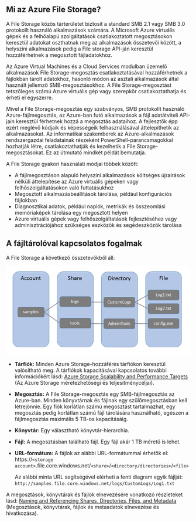 ## Mi az Azure File Storage?

A File Storage közös tárterületet biztosít a standard SMB 2.1 vagy SMB 3.0 protokollt használó alkalmazások számára. A Microsoft Azure virtuális gépek és a felhőalapú szolgáltatások csatlakoztatott megosztásokon keresztül adatokat oszthatnak meg az alkalmazások összetevői között, a helyszíni alkalmazások pedig a File storage API-ján keresztül hozzáférhetnek a megosztott fájladatokhoz.

Az Azure Virtual Machines és a Cloud Services modulban üzemelő alkalmazások File Storage-megosztás csatlakoztatásával hozzáférhetnek a fájlokban tárolt adatokhoz, hasonló módon az asztali alkalmazások által használt jellemző SMB-megosztásokhoz. A File Storage-megosztást tetszőleges számú Azure virtuális gép vagy szerepkör csatlakoztathatja és érheti el egyszerre.

Mivel a File Storage-megosztás egy szabványos, SMB protokollt használó Azure-fájlmegosztás, az Azure-ban futó alkalmazások a fájl adatátviteli API-jain keresztül férhetnek hozzá a megosztás adataihoz. A fejlesztők épp ezért meglévő kódjaik és képességeik felhasználásával áttelepíthetik az alkalmazásokat. Az informatikai szakemberek az Azure-alkalmazások rendszergazdai feladatainak részeként PowerShell-parancsmagokkal hozhatják létre, csatlakoztathatják és kezelhetik a File Storage-megosztásokat. Ez az útmutató mindkét példát bemutatja.

A File Storage gyakori használati módjai többek között:

- A fájlmegosztáson alapuló helyszíni alkalmazások költséges újraírások nélküli áttelepítése az Azure virtuális gépeken vagy felhőszolgáltatásokon való futtatásukhoz
- Megosztott alkalmazásbeállítások tárolása, például konfigurációs fájlokban
- Diagnosztikai adatok, például naplók, metrikák és összeomlási memóriaképek tárolása egy megosztott helyen 
- Azure virtuális gépek vagy felhőszolgáltatások fejlesztéséhez vagy adminisztrációjához szükséges eszközök és segédeszközök tárolása

## A fájltárolóval kapcsolatos fogalmak

A File Storage a következő összetevőkből áll:

![files-concepts][files-concepts]

-   **Tárfiók:** Minden Azure Storage-hozzáférés tárfiókon keresztül valósítható meg. A tárfiókok kapacitásával kapcsolatos további információkért lásd: [Azure Storage Scalability and Performance Targets](../articles/storage/storage-scalability-targets.md) (Az Azure Storage méretezhetőségi és teljesítménycéljai).

-   **Megosztás:** A File Storage-megosztás egy SMB-fájlmegosztás az Azure-ban. 
    Minden könyvtárnak és fájlnak egy szülőmegosztásban kell létrejönnie. Egy fiók korlátlan számú megosztást tartalmazhat, egy megosztás pedig korlátlan számú fájl tárolására használható, egészen a fájlmegosztás maximális 5 TB-os kapacitásáig.

-   **Könyvtár:** Egy választható könyvtár-hierarchia. 

-   **Fájl:** A megosztásban található fájl. Egy fájl akár 1 TB méretű is lehet.

-   **URL-formátum:** A fájlok az alábbi URL-formátummal érhetők el:   
    https://`<storage
    account>`.file.core.windows.net/`<share>`/`<directory/directories>`/`<file>`  
    
    Az alábbi minta URL segítségével elérheti a fenti diagram egyik fájlját:  
    `http://samples.file.core.windows.net/logs/CustomLogs/Log1.txt`

A megosztások, könyvtárak és fájlok elnevezésére vonatkozó részleteket lásd: [Naming and Referencing Shares, Directories, Files, and Metadata](http://msdn.microsoft.com/library/azure/dn167011.aspx) (Megosztások, könyvtárak, fájlok és metaadatok elnevezése és hivatkozása).

[files-concepts]: ./media/storage-file-concepts-include/files-concepts.png

<!--HONumber=Sep16_HO4-->


